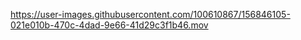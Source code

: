 


https://user-images.githubusercontent.com/100610867/156846105-021e010b-470c-4dad-9e66-41d29c3f1b46.mov

